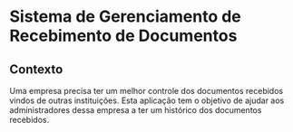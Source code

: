 # Sistema de Gerenciamento de Recebimento de Documentos

## Contexto
Uma empresa precisa ter um melhor controle dos documentos recebidos vindos de outras instituições. Esta aplicação tem o objetivo de  ajudar aos administradores dessa empresa a ter um histórico dos documentos recebidos.
